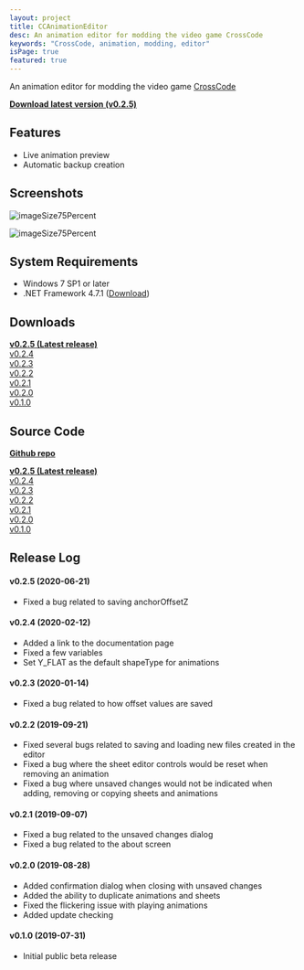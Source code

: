 ```yaml
---
layout: project
title: CCAnimationEditor
desc: An animation editor for modding the video game CrossCode
keywords: "CrossCode, animation, modding, editor"
isPage: true
featured: true
---
```

An animation editor for modding the video game [CrossCode](http://cross-code.com)

**[Download latest version (v0.2.5)](https://github.com/gregnk/CCAnimationEditor/releases/download/v0.2.5/CCAnimationEditor-v0.2.5.zip)**<br>

## Features
* Live animation preview
* Automatic backup creation

## Screenshots

![imageSize75Percent](/images/Screenshots/CCAnimationEditor/Sheets.png)

![imageSize75Percent](/images/Screenshots/CCAnimationEditor/Animations.png)

## System Requirements
* Windows 7 SP1 or later
* .NET Framework 4.7.1 ([Download](https://www.microsoft.com/en-US/download/details.aspx?id=56116))

## Downloads

**[v0.2.5 (Latest release)](https://github.com/gregnk/CCAnimationEditor/releases/download/v0.2.5/CCAnimationEditor-v0.2.5.zip)**<br>
[v0.2.4](https://github.com/gregnk/CCAnimationEditor/releases/download/v0.2.4/CCAnimationEditor-v0.2.4.zip)<br>
[v0.2.3](https://github.com/gregnk/CCAnimationEditor/releases/download/v0.2.3/CCAnimationEditor-v0.2.3.zip)<br>
[v0.2.2](https://github.com/gregnk/CCAnimationEditor/releases/download/v0.2.2/CCAnimationEditor-v0.2.2.zip)<br>
[v0.2.1](https://github.com/gregnk/CCAnimationEditor/releases/download/v0.2.1/CCAnimationEditor-v0.2.1.zip)<br>
[v0.2.0](https://github.com/gregnk/CCAnimationEditor/releases/download/v0.2.0/CCAnimationEditor-v0.2.0.zip)<br>
[v0.1.0](https://github.com/gregnk/CCAnimationEditor/releases/download/v0.1.0/CCAnimationEditor-v0.1.0.zip)

## Source Code
**[Github repo](https://github.com/gregnk/CCAnimationEditor)**

**[v0.2.5 (Latest release)](https://github.com/gregnk/CCAnimationEditor/archive/v0.2.5.zip)**<br>
[v0.2.4](https://github.com/gregnk/CCAnimationEditor/archive/v0.2.4.zip)<br>
[v0.2.3](https://github.com/gregnk/CCAnimationEditor/archive/v0.2.3.zip)<br>
[v0.2.2](https://github.com/gregnk/CCAnimationEditor/archive/v0.2.2.zip)<br>
[v0.2.1](https://github.com/gregnk/CCAnimationEditor/archive/v0.2.1.zip)<br>
[v0.2.0](https://github.com/gregnk/CCAnimationEditor/archive/v0.2.0.zip)<br>
[v0.1.0](https://github.com/gregnk/CCAnimationEditor/archive/v0.1.0.zip)

## Release Log
#### v0.2.5 (2020-06-21)
* Fixed a bug related to saving anchorOffsetZ

#### v0.2.4 (2020-02-12)
* Added a link to the documentation page
* Fixed a few variables
* Set Y_FLAT as the default shapeType for animations

#### v0.2.3 (2020-01-14)
* Fixed a bug related to how offset values are saved

#### v0.2.2 (2019-09-21)
* Fixed several bugs related to saving and loading new files created in the editor
* Fixed a bug where the sheet editor controls would be reset when removing an animation
* Fixed a bug where unsaved changes would not be indicated when adding, removing or copying sheets and animations

#### v0.2.1 (2019-09-07)
* Fixed a bug related to the unsaved changes dialog
* Fixed a bug related to the about screen

#### v0.2.0 (2019-08-28)
* Added confirmation dialog when closing with unsaved changes
* Added the ability to duplicate animations and sheets
* Fixed the flickering issue with playing animations
* Added update checking

#### v0.1.0 (2019-07-31)
* Initial public beta release
